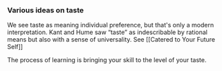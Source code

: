 ### Various ideas on taste

We see taste as meaning individual preference, but that's only a modern interpretation. Kant and Hume saw “taste” as indescribable by rational means but also with a sense of universality. See [[Catered to Your Future Self]]

The process of learning is bringing your skill to the level of your taste.